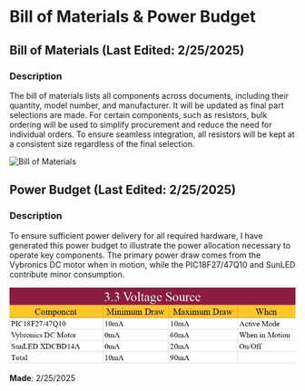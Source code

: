 # Bill of Materials & Power Budget

## Bill of Materials (__Last Edited__: 2/25/2025)

### Description
The bill of materials lists all components across documents, including their quantity, model number, and manufacturer. It will be updated as final part selections are made. For certain components, such as resistors, bulk ordering will be used to simplify procurement and reduce the need for individual orders. To ensure seamless integration, all resistors will be kept at a consistent size regardless of the final selection.

![Bill of Materials](https://raw.githubusercontent.com/emwall527/emwall.github.io/refs/heads/main/Pictures/BOM%20for%20for%20Subsystem.jpg)

## Power Budget (__Last Edited__: 2/25/2025)

### Description
To ensure sufficient power delivery for all required hardware, I have generated this power budget to illustrate the power allocation necessary to operate key components. The primary power draw comes from the Vybronics DC motor when in motion, while the PIC18F27/47Q10 and SunLED contribute minor consumption.

![Power Budget](https://raw.githubusercontent.com/emwall527/emwall.github.io/refs/heads/main/Pictures/Power%20Budget%20for%20Subsystem.jpg)

__Made__: 2/25/2025